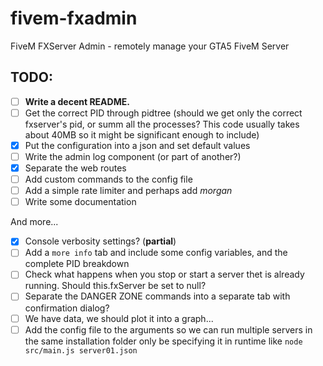 # fivem-fxadmin
FiveM FXServer Admin - remotely manage your GTA5 FiveM Server

## TODO:
- [ ] **Write a decent README.**
- [ ] Get the correct PID through pidtree (should we get only the correct fxserver's pid, or summ all the processes? This code usually takes about 40MB so it might be significant enough to include)
- [x] Put the configuration into a json and set default values
- [ ] Write the admin log component (or part of another?)
- [x] Separate the web routes
- [ ] Add custom commands to the config file
- [ ] Add a simple rate limiter and perhaps add *morgan*
- [ ] Write some documentation

And more...
- [x] Console verbosity settings? (**partial**)
- [ ] Add a `more info` tab and include some config variables, and the complete PID breakdown
- [ ] Check what happens when you stop or start a server thet is already running. Should this.fxServer be set to null?
- [ ] Separate the DANGER ZONE commands into a separate tab with confirmation dialog?
- [ ] We have data, we should plot it into a graph...
- [ ] Add the config file to the arguments so we can run multiple servers in the same installation folder only be specifying it in runtime like `node src/main.js server01.json`
